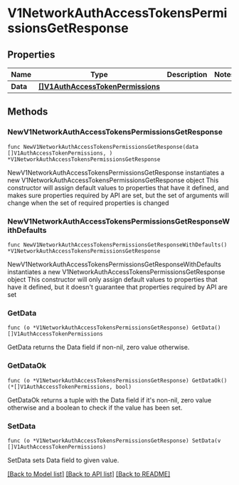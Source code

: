 # V1NetworkAuthAccessTokensPermissionsGetResponse

## Properties

Name | Type | Description | Notes
------------ | ------------- | ------------- | -------------
**Data** | [**[]V1AuthAccessTokenPermissions**](V1AuthAccessTokenPermissions.md) |  | 

## Methods

### NewV1NetworkAuthAccessTokensPermissionsGetResponse

`func NewV1NetworkAuthAccessTokensPermissionsGetResponse(data []V1AuthAccessTokenPermissions, ) *V1NetworkAuthAccessTokensPermissionsGetResponse`

NewV1NetworkAuthAccessTokensPermissionsGetResponse instantiates a new V1NetworkAuthAccessTokensPermissionsGetResponse object
This constructor will assign default values to properties that have it defined,
and makes sure properties required by API are set, but the set of arguments
will change when the set of required properties is changed

### NewV1NetworkAuthAccessTokensPermissionsGetResponseWithDefaults

`func NewV1NetworkAuthAccessTokensPermissionsGetResponseWithDefaults() *V1NetworkAuthAccessTokensPermissionsGetResponse`

NewV1NetworkAuthAccessTokensPermissionsGetResponseWithDefaults instantiates a new V1NetworkAuthAccessTokensPermissionsGetResponse object
This constructor will only assign default values to properties that have it defined,
but it doesn't guarantee that properties required by API are set

### GetData

`func (o *V1NetworkAuthAccessTokensPermissionsGetResponse) GetData() []V1AuthAccessTokenPermissions`

GetData returns the Data field if non-nil, zero value otherwise.

### GetDataOk

`func (o *V1NetworkAuthAccessTokensPermissionsGetResponse) GetDataOk() (*[]V1AuthAccessTokenPermissions, bool)`

GetDataOk returns a tuple with the Data field if it's non-nil, zero value otherwise
and a boolean to check if the value has been set.

### SetData

`func (o *V1NetworkAuthAccessTokensPermissionsGetResponse) SetData(v []V1AuthAccessTokenPermissions)`

SetData sets Data field to given value.



[[Back to Model list]](../README.md#documentation-for-models) [[Back to API list]](../README.md#documentation-for-api-endpoints) [[Back to README]](../README.md)


